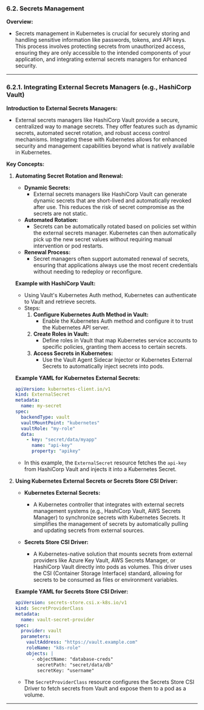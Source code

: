 ### **6.2. Secrets Management**

**Overview:**

- Secrets management in Kubernetes is crucial for securely storing and handling sensitive information like passwords, tokens, and API keys. This process involves protecting secrets from unauthorized access, ensuring they are only accessible to the intended components of your application, and integrating external secrets managers for enhanced security.

---

### **6.2.1. Integrating External Secrets Managers (e.g., HashiCorp Vault)**

**Introduction to External Secrets Managers:**

- External secrets managers like HashiCorp Vault provide a secure, centralized way to manage secrets. They offer features such as dynamic secrets, automated secret rotation, and robust access control mechanisms. Integrating these with Kubernetes allows for enhanced security and management capabilities beyond what is natively available in Kubernetes.

**Key Concepts:**

1. **Automating Secret Rotation and Renewal:**

   - **Dynamic Secrets:**
     - External secrets managers like HashiCorp Vault can generate dynamic secrets that are short-lived and automatically revoked after use. This reduces the risk of secret compromise as the secrets are not static.
   - **Automated Rotation:**
     - Secrets can be automatically rotated based on policies set within the external secrets manager. Kubernetes can then automatically pick up the new secret values without requiring manual intervention or pod restarts.
   - **Renewal Process:**
     - Secret managers often support automated renewal of secrets, ensuring that applications always use the most recent credentials without needing to redeploy or reconfigure.

   **Example with HashiCorp Vault:**

   - Using Vault's Kubernetes Auth method, Kubernetes can authenticate to Vault and retrieve secrets.
   - Steps:
     1. **Configure Kubernetes Auth Method in Vault:**
        - Enable the Kubernetes Auth method and configure it to trust the Kubernetes API server.
     2. **Create Roles in Vault:**
        - Define roles in Vault that map Kubernetes service accounts to specific policies, granting them access to certain secrets.
     3. **Access Secrets in Kubernetes:**
        - Use the Vault Agent Sidecar Injector or Kubernetes External Secrets to automatically inject secrets into pods.

   **Example YAML for Kubernetes External Secrets:**

   ```yaml
   apiVersion: kubernetes-client.io/v1
   kind: ExternalSecret
   metadata:
     name: my-secret
   spec:
     backendType: vault
     vaultMountPoint: "kubernetes"
     vaultRole: "my-role"
     data:
       - key: "secret/data/myapp"
         name: "api-key"
         property: "apikey"
   ```

   - In this example, the `ExternalSecret` resource fetches the `api-key` from HashiCorp Vault and injects it into a Kubernetes Secret.

2. **Using Kubernetes External Secrets or Secrets Store CSI Driver:**

   - **Kubernetes External Secrets:**

     - A Kubernetes controller that integrates with external secrets management systems (e.g., HashiCorp Vault, AWS Secrets Manager) to synchronize secrets with Kubernetes Secrets. It simplifies the management of secrets by automatically pulling and updating secrets from external sources.

   - **Secrets Store CSI Driver:**
     - A Kubernetes-native solution that mounts secrets from external providers like Azure Key Vault, AWS Secrets Manager, or HashiCorp Vault directly into pods as volumes. This driver uses the CSI (Container Storage Interface) standard, allowing for secrets to be consumed as files or environment variables.

   **Example YAML for Secrets Store CSI Driver:**

   ```yaml
   apiVersion: secrets-store.csi.x-k8s.io/v1
   kind: SecretProviderClass
   metadata:
     name: vault-secret-provider
   spec:
     provider: vault
     parameters:
       vaultAddress: "https://vault.example.com"
       roleName: "k8s-role"
       objects: |
         - objectName: "database-creds"
           secretPath: "secret/data/db"
           secretKey: "username"
   ```

   - The `SecretProviderClass` resource configures the Secrets Store CSI Driver to fetch secrets from Vault and expose them to a pod as a volume.

---

